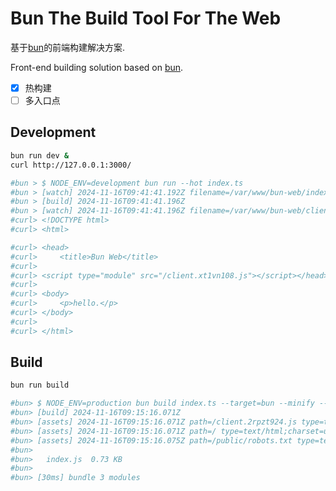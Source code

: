 # Bun The Build Tool For The Web

基于[bun](https://bun.sh/)的前端构建解决方案.

Front-end building solution based on [bun](https://bun.sh/).

- [x] 热构建
- [ ] 多入口点

## Development

```bash
bun run dev &
curl http://127.0.0.1:3000/

#bun > $ NODE_ENV=development bun run --hot index.ts
#bun > [watch] 2024-11-16T09:41:41.192Z filename=/var/www/bun-web/index.html
#bun > [build] 2024-11-16T09:41:41.196Z
#bun > [watch] 2024-11-16T09:41:41.196Z filename=/var/www/bun-web/client.ts
#curl> <!DOCTYPE html>
#curl> <html>

#curl> <head>
#curl>     <title>Bun Web</title>
#curl>     
#curl> <script type="module" src="/client.xt1vn108.js"></script></head>
#curl> 
#curl> <body>
#curl>     <p>hello.</p>
#curl> </body>
#curl> 
#curl> </html>
```

## Build

```bash
bun run build

#bun> $ NODE_ENV=production bun build index.ts --target=bun --minify --outfile=dist/index.js
#bun> [build] 2024-11-16T09:15:16.071Z
#bun> [assets] 2024-11-16T09:15:16.071Z path=/client.2rpzt924.js type=text/javascript;charset=utf-8
#bun> [assets] 2024-11-16T09:15:16.071Z path=/ type=text/html;charset=utf-8
#bun> [assets] 2024-11-16T09:15:16.075Z path=/public/robots.txt type=text/plain;charset=utf-8
#bun> 
#bun>   index.js  0.73 KB
#bun> 
#bun> [30ms] bundle 3 modules
```
